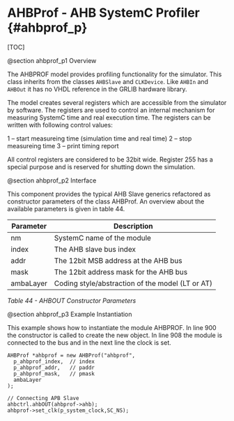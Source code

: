 AHBProf - AHB SystemC Profiler {#ahbprof_p}
===========================================
[TOC]

@section ahbprof_p1 Overview

The AHBPROF model provides profiling functionality for the simulator. 
This class inherits from the classes `AHBSlave` and `CLKDevice`. 
Like `AHBIn` and `AHBOut` it has no VHDL reference in the GRLIB hardware library. 

The model creates several registers which are accessible from the simulator by software. 
The registers are used to control an internal mechanism for measuring SystemC time and real execution time.
The registers can be written with following control values:

1 – start measureing time (simulation time and real time)
2 – stop measureing time
3 – print timing report

All control registers are considered to be 32bit wide. 
Register 255 has a special purpose and is reserved for shutting down the simulation. 

@section ahbprof_p2 Interface

This component provides the typical AHB Slave generics refactored as constructor parameters of the class AHBProf. 
An overview about the available parameters is given in table 44.

Parameter | Description
--------- | -----------
nm        | SystemC name of the module
index     | The AHB slave bus index
addr      | The 12bit MSB address at the AHB bus
mask      | The 12bit address mask for the AHB bus
ambaLayer | Coding style/abstraction of the model (LT or AT)
*Table 44 - AHBOUT Constructor Parameters*

@section ahbprof_p3 Example Instantiation

This example shows how to instantiate the module AHBPROF. 
In line 900 the constructor is called to create the new object. 
In line 908 the module is connected to the bus and in the next line the clock is set. 

~~~{.cpp}
AHBProf *ahbprof = new AHBProf("ahbprof",
  p_ahbprof_index,  // index
  p_ahbprof_addr,   // paddr
  p_ahbprof_mask,   // pmask
  ambaLayer
);

// Connecting APB Slave
ahbctrl.ahbOUT(ahbprof->ahb);
ahbprof->set_clk(p_system_clock,SC_NS);
~~~
